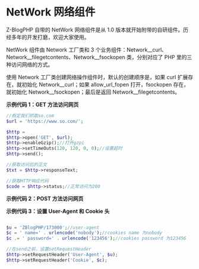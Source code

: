 # NetWork 网络组件

Z-BlogPHP 自带的 NetWork 网络组件是从 1.0 版本就开始附带的自研组件。历经多年的开发打磨，欢迎大家使用。

NetWork 组件由 Network 工厂类和 3 个业务组件：Network__curl、Network__filegetcontents、Network__fsockopen 类，分别对应了 PHP 里的三种访问网络的方式。

使用 Network 工厂类创建网络操作组件时，默认的创建顺序是，如果 curl 扩展存在，就初始化 Network__curl；如果 allow_url_fopen 打开，fsockopen 存在，就初始化 Network__fsockopen；最后是返回 Network__filegetcontents。

**示例代码 1：GET 方法访问网页**

```php
//假定我们抓取so.com
$url = 'https://www.so.com/';

$http = 
$http->open('GET', $url);
$http->enableGzip();//打开gzpi
$http->setTimeOuts(120, 120, 0, 0);//设置超时
$http->send();

//获取访问后的正文
$txt = $http->responseText;

//获取HTTP响应代码
$code = $http->status;//正常访问为200
```
**示例代码 2：POST 方法访问网页**

**示例代码 3：设置 User-Agent 和 Cookie 头**

```php

$u = 'ZBlogPHP/173000';//user-agent
$c = ' name=' . urlencode('nobody');//cookies name 为nobody
$c .= ' password=' . urlencode('123456');//cookies password 为123456

//在send之前，设置setRequestHeader
$http->setRequestHeader('User-Agent', $u);
$http->setRequestHeader('Cookie', $c);

```